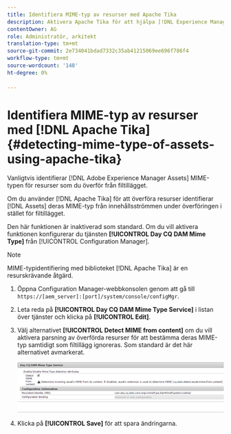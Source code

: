 ```yaml
---
title: Identifiera MIME-typ av resurser med Apache Tika
description: Aktivera Apache Tika för att hjälpa [!DNL Experience Manager Assets] identifiera MIME-typen för resurser från innehållsströmmen under överföringen i stället för filtillägget.
contentOwner: AG
role: Administratör, arkitekt
translation-type: tm+mt
source-git-commit: 2e734041bdad7332c35ab41215069ee696f786f4
workflow-type: tm+mt
source-wordcount: '148'
ht-degree: 0%

---
```



# Identifiera MIME-typ av resurser med [!DNL Apache Tika] {#detecting-mime-type-of-assets-using-apache-tika}

Vanligtvis identifierar [!DNL Adobe Experience Manager Assets] MIME-typen för resurser som du överför från filtillägget.

Om du använder [!DNL Apache Tika] för att överföra resurser identifierar [!DNL Assets] deras MIME-typ från innehållsströmmen under överföringen i stället för filtillägget.

Den här funktionen är inaktiverad som standard. Om du vill aktivera funktionen konfigurerar du tjänsten **[!UICONTROL Day CQ DAM Mime Type]** från [!UICONTROL Configuration Manager].

>[!NOTE]
>
>MIME-typidentifiering med biblioteket [!DNL Apache Tika] är en resurskrävande åtgärd.

1. Öppna Configuration Manager-webbkonsolen genom att gå till `https://[aem_server]:[port]/system/console/configMgr`.

1. Leta reda på **[!UICONTROL Day CQ DAM Mime Type Service]** i listan över tjänster och klicka på **[!UICONTROL Edit]**.

1. Välj alternativet **[!UICONTROL Detect MIME from content]** om du vill aktivera parsning av överförda resurser för att bestämma deras MIME-typ samtidigt som filtillägg ignoreras. Som standard är det här alternativet avmarkerat.

   ![chlimage_1-333](assets/chlimage_1-333.png)

1. Klicka på **[!UICONTROL Save]** för att spara ändringarna.
